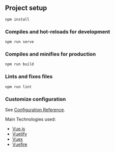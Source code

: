 ## Project setup
```
npm install
```

### Compiles and hot-reloads for development
```
npm run serve
```

### Compiles and minifies for production
```
npm run build
```

### Lints and fixes files
```
npm run lint
```

### Customize configuration
See [Configuration Reference](https://cli.vuejs.org/config/).

Main Technologies used:

- [Vue.js](https://vuejs.org/)
- [Vuetify](https://vuetifyjs.com/)
- [Vuex](https://vuex.vuejs.org/)
- [Vuefire](https://vuefire.vuejs.org/)

